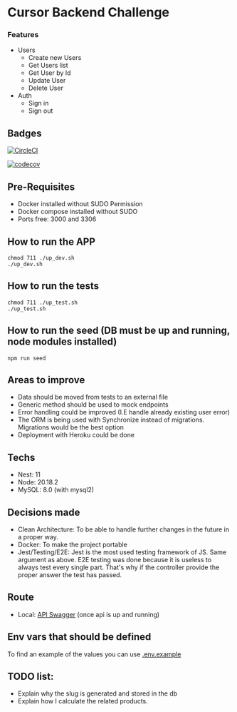 # Cursor Backend Challenge

### Features

- Users
  - Create new Users
  - Get Users list
  - Get User by Id
  - Update User
  - Delete User
- Auth
  - Sign in
  - Sign out

## Badges

[![CircleCI](https://dl.circleci.com/status-badge/img/circleci/DZyNAYPAhzZPw9XNQdFp44/3hxMiJybFGndEJMA2bt8Lh/tree/main.svg?style=svg&circle-token=CCIPRJ_QhF361qCjAa2zHbdTrwcXi_85762fea7027d97602b43d37fb8e1bd7d4d0f2f8)](https://dl.circleci.com/status-badge/redirect/circleci/DZyNAYPAhzZPw9XNQdFp44/3hxMiJybFGndEJMA2bt8Lh/tree/main)

[![codecov](https://codecov.io/gh/Agustinefe/challenge-catalog-manager/graph/badge.svg?token=RvPB8sIcZA)](https://codecov.io/gh/Agustinefe/challenge-catalog-manager)

## Pre-Requisites

- Docker installed without SUDO Permission
- Docker compose installed without SUDO
- Ports free: 3000 and 3306

## How to run the APP

```
chmod 711 ./up_dev.sh
./up_dev.sh
```

## How to run the tests

```
chmod 711 ./up_test.sh
./up_test.sh
```

## How to run the seed (DB must be up and running, node modules installed)

```
npm run seed
```

## Areas to improve

- Data should be moved from tests to an external file
- Generic method should be used to mock endpoints
- Error handling could be improved (I.E handle already existing user error)
- The ORM is being used with Synchronize instead of migrations. Migrations would be the best option
- Deployment with Heroku could be done

## Techs

- Nest: 11
- Node: 20.18.2
- MySQL: 8.0 (with mysql2)

## Decisions made

- Clean Architecture: To be able to handle further changes in the future in a proper way.
- Docker: To make the project portable
- Jest/Testing/E2E: Jest is the most used testing framework of JS. Same argument as above. E2E testing was done because it is useless to always test every single part. That's why if the controller provide the proper answer the test has passed.

## Route

- Local: [API Swagger](http://localhost:3000/api) (once api is up and running)

## Env vars that should be defined

To find an example of the values you can use [.env.example](.env.example)

## TODO list:

- Explain why the slug is generated and stored in the db
- Explain how I calculate the related products.
